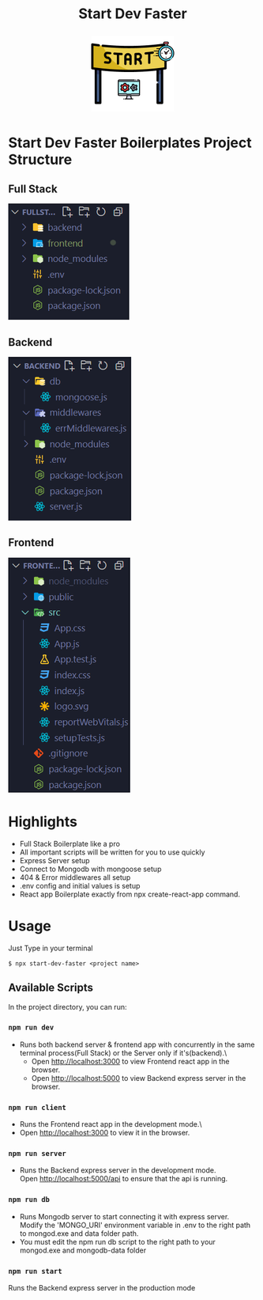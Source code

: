 <h1 align="center">Start Dev Faster
<p align="center"><img src="/images/Logo.png"/></p></h1>


# Start Dev Faster Boilerplates Project Structure

## Full Stack
<img src="/images/fullstack.png"/>

## Backend
<img src="/images/backend.png"/>

## Frontend
<img src="/images/frontend.png"/>

# Highlights

- Full Stack Boilerplate like a pro
- All important scripts will be written for you to use quickly
- Express Server setup
- Connect to Mongodb with mongoose setup
- 404 & Error middlewares all setup
- .env config and initial values is setup
- React app Boilerplate exactly from npx create-react-app command.

# Usage

Just Type in your terminal

```shell
$ npx start-dev-faster <project name>
```

## Available Scripts

In the project directory, you can run:

### `npm run dev`

- Runs both backend server & frontend app with concurrently in the same terminal process(Full Stack) or the Server only if it's(backend).\
  - Open [http://localhost:3000](http://localhost:3000) to view Frontend react app in the browser.
  - Open [http://localhost:5000](http://localhost:5000) to view Backend express server in the browser.

### `npm run client`

- Runs the Frontend react app in the development mode.\
- Open [http://localhost:3000](http://localhost:3000) to view it in the browser.

### `npm run server`

- Runs the Backend express server in the development mode.\
  Open [http://localhost:5000/api](http://localhost:5000/api) to ensure that the api is running.

### `npm run db`

- Runs Mongodb server to start connecting it with express server.\
  Modify the 'MONGO_URI' environment variable in .env to the right path to mongod.exe and data folder path.
- You must edit the npm run db script to the right path to your mongod.exe and mongodb-data folder

### `npm run start`

Runs the Backend express server in the production mode
